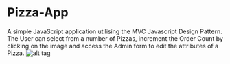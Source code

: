 # Pizza-App
A simple JavaScript application utilising the MVC Javascript Design Pattern. The User can select from a number of Pizzas, increment the Order Count by clicking on the image and access the Admin form to edit the attributes of a Pizza.
![alt tag](http://s27.postimg.org/i9xjp1do3/Pizza_Order_Clicker.png)
